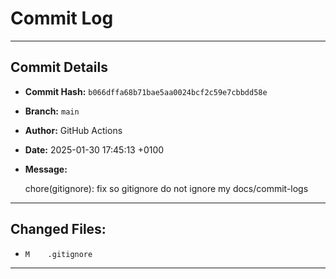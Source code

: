 # Commit Log

---

## Commit Details

- **Commit Hash:**   `b066dffa68b71bae5aa0024bcf2c59e7cbbdd58e`
- **Branch:**        `main`
- **Author:**        GitHub Actions
- **Date:**          2025-01-30 17:45:13 +0100
- **Message:**

  chore(gitignore): fix so gitignore do not ignore my docs/commit-logs

---

## Changed Files:

- `M	.gitignore`

---
